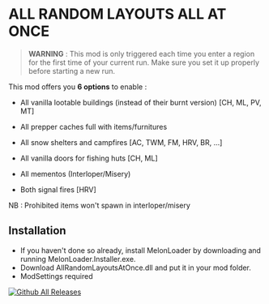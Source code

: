 # ALL RANDOM LAYOUTS ALL AT ONCE

> **WARNING** : This mod is only triggered each time you enter a region for the first time of your current run.
Make sure you set it up properly before starting a new run.

This mod offers you **6 options** to enable :

* All vanilla lootable buildings (instead of their burnt version) [CH, ML, PV, MT]
* All prepper caches full with items/furnitures 

* All snow shelters and campfires [AC, TWM, FM, HRV, BR, ...]
* All vanilla doors for fishing huts [CH, ML]
* All mementos (Interloper/Misery) 
* Both signal fires [HRV]

NB : Prohibited items won't spawn in interloper/misery

## Installation

* If you haven't done so already, install MelonLoader by downloading and running MelonLoader.Installer.exe.
* Download AllRandomLayoutsAtOnce.dll and put it in your mod folder.
* ModSettings required

[![Github All Releases](https://img.shields.io/github/downloads/RomainDeschampsFR/AllRandomLayoutsAtOnce/total.svg)]()